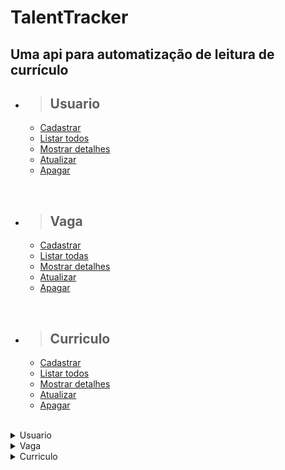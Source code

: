 # TalentTracker

## Uma api para automatização de leitura de currículo

- > <h2>Usuario</h2>
  - [Cadastrar](#cadastrar-um-usuario)
  - [Listar todos](#listar-todos-usuarios)
  - [Mostrar detalhes](#mostrar-detalhes-de-um-usuario)
  - [Atualizar](#atualização-usuario)
  - [Apagar](#apagar-usuario)

<br/>

- > <h2>Vaga</h2>
  - [Cadastrar](#cadastrar-uma-vaga)
  - [Listar todas](#listar-todas-vagas)
  - [Mostrar detalhes](#mostrar-detalhes-de-uma-vaga)
  - [Atualizar](#atualização-vaga)
  - [Apagar](#apagar-vaga)

<br/>

- > <h2>Curriculo</h2>
  - [Cadastrar](#cadastrar-um-curriculo)
  - [Listar todos](#listar-todos-curriculos)
  - [Mostrar detalhes](#mostrar-detalhes-de-um-curriculo)
  - [Atualizar](#atualização-curriculo)
  - [Apagar](#apagar-curriculo)

<br/>

<details>
<summary>Usuario</summary>

<br>

<details>
<summary> <b style="color:green">POST</b> /api/talentTracker/usuario</summary>

<br/>

# Cadastrar um usuario

<br/>

### Requisição:

```json
{
    "nome": "Luiza Sachi",
    "email": "luiza@gmail.com",
    "senha": "Ol@mundo123",
    "nivelPermissao": "administrador",
    "ativo": true,
    "data_criacao": "08/04/2023 - 09:04:35",
    "data_atualizacao": ;
}
```

<br/>

### Responses:

`status code: 200`

#### Body: <b>Application/json</b>

```json
{
  "id": 1,
  "nome": "Luiza Sachi",
  "email": "luiza@gmail.com",
  "senha": "Ol@mundo123",
  "nivelPermissao": "administrador",
  "ativo": true,
  "data_criacao": "08/04/2023 - 09:04:35",
  "data_atualizacao": ;
}
```

<br/>
<hr>

`status code: 400`

#### Body: <b>Application/json</b>

```json
{
  "retorno": "Mensagem de erro conforme regras de negócios"
}
```

<br/>
</details>

<details>
<summary> <b style="color:cyan">GET</b> /api/talentTracker/usuario</summary>

<br/>

# Listar todos usuarios

<br/>

### Responses:

`status code: 200`

#### Body: <b>Application/json</b>

```json
[
  {
    "id": 1,
    "nome": "Luiza Sachi",
    "email": "luiza@gmail.com",
    "senha": "Ol@mundo123",
    "nivelPermissao": "administrador",
    "ativo": true,
    "data_criacao": "02/03/2023 - 09:04:35",
    "data_atualizacao": ;
  },
  {
    "id": 2,
    "nome": "Nicolas Almeida",
    "email": "nicolas@gmail.com",
    "senha": "nialmeida*10",
    "nivelPermissao": "administrador",
    "ativo": true,
    "data_criacao": "10/04/2023 - 15:25:20",
    "data_atualizacao": ;
  }
]


```

<br/>
<hr>

`status code: 204`

#### Body: <b>Application/json</b>

```json
{
  "retorno": "Não há usuarios para retornar"
}
```

<br/>
<hr>

`status code: 400`

#### Body: <b>Application/json</b>

```json
{
  "retorno": "Mensagem de erro conforme regras de negócios"
}
```

</details>

<details>
<summary> <b style="color:cyan">GET</b> /api/talentTracker/usuario/{id}</summary>

# Mostrar detalhes de um usuario

<br/>

### Responses:

`status code: 200`

#### Body: <b>Application/json</b>

```json
{
  "id": 1,
  "nome": "Luiza Sachi",
  "email": "luiza@gmail.com",
  "senha": "Ol@mundo123",
  "nivelPermissao": "administrador",
  "ativo": true,
  "data_criacao": "02/03/2023 - 09:04:35",
  "data_atualizacao": ;
}
```

<br/>
<hr>

`status code: 204`

#### Body: <b>Application/json</b>

```json
{
  "retorno": "Usuario não cadastrado"
}
```

<br/>
<hr>

`status code: 400`


```json
{
  "retorno": "Mensagem de erro conforme regras de negócios"
}
```

</details>

<details>
<summary> <b style="color:orange">UPDATE</b> /api/talentTracker/usuario/{id}</summary>

<br/>

# Atualização usuario

### Requisição:


```json
{
  "id": 1,
  "nome": "Luiza Sachi",
  "email": "luiza.sachi@gmail.com",
  "senha": "Ol@mundo123",
  "nivelPermissao": "administrador",
  "ativo": true,
  "data_criacao": "02/03/2023 - 09:04:35",
  "data_atualizacao": "05/04/2023 - 14:45:10";
},
```
<br/>

<br/>

### Responses:

`status code: 200`

#### Tipo do body: <b>Application/json</b>

```json
{
  "id": 1,
  "nome": "Luiza Sachi",
  "email": "luiza.sachi@gmail.com",
  "senha": "Ol@mundo123",
  "nivelPermissao": "administrador",
  "ativo": true,
  "data_criacao": "02/03/2023 - 09:04:35",
  "data_atualizacao": "05/04/2023 - 14:45:10";
}
```
<br/>
<hr>

`status code: 400`

#### Body: <b>Application/json</b>


```json
{
  "retorno": "{Mensagem de erro...}"
}
```

</details>

<details>
<summary> <b style="color:red">DELETE</b> /api/talentTracker/usuario/{id}</summary>

<br/>

# Apagar usuario

<br/>

### Responses:

`status code: 200`

#### Body: <b>Application/json</b>

```json
{
  "retorno": "Usuario apagado com sucesso"
}
```

<br/>
<hr>

`status code: 400`

#### Body: <b>Application/json</b>

```json
{
  "retorno": "Mensagem de erro conforme regras de negócios"
}
```

</details>

<br/><br/>

# Tabela banco de dados

|      campo       |   tipo    | obrigatório | descrição                                                                                                  |
| :--------------: | :-------: | :---------: | ---------------------------------------------------------------------------------------------------------- |
|        id        |    int    |     sim     | Id da conta com auto-incremento                                                                            |
|       nome       | varchar() |     sim     | Nome do usuario                                                                                            |
|      email       | varchar() |     sim     | Email do usuario                                                                                           |
|      senha       |  varchar  |     sim     | Senha do usuario. Senha deve conter de 8 a 15 caracteres, no min. 1 letra maiuscula e 1 caractere especial |
|  nivelPermissao  | varchar() |     sim     | Nivel de permissão para utilizar a plataforma                                                              |
|      ativo       |  boolean  |     sim     | Flag para informar se o usuario esta ativo na plataforma                                                   |
|   data_criacao   |   Date    |     sim     | Data da criação do usuario                                                                                 |
| data_atualizacao |   Date    |     nao     | Data da atualização do usuario                                                                             |

</details>

<details>
<summary>Vaga</summary>

<br>

<details>
<summary> <b style="color:green">POST</b> /api/talentTracker/vaga</summary>

<br/>

# Cadastrar uma vaga

<br/>

### Requisição:

```json
{
  "nome": "Desenvolvedor Java",
  "cargo": "Analista Pleno",
  "descricao": "Conhecimentos Sólidos em Java e microserviços",
  "habilidades": [
    {
      "id": 1,
      "habilidade": "Java",
      "descricao": "Saber programar em Java"
    }
    {
      "id":2,
      "habilidade": "ActiveMQ",
      "descricao": "Saber manipular objetos com mensageria"
    }
  ],
  "salario": 8000.00,
  "data_abertura": "08/04/2023 - 13:00:00",
  "data_encerramento": "08/07/2023 - 17:00:00",
  "usuario": [
    {
      "id": 1,
      "nome": "Luiza Sachi",
      "email": "luiza@gmail.com",
      "senha": "Ol@mundo123",
      "nivelPermissao": "administrador",
      "ativo": true,
      "data_criacao": "02/03/2023 - 09:04:35",
      "data_atualizacao": ;
    }
  ],
}
```

<br/>

### Responses:

`status code: 200`

#### Body: <b>Application/json</b>

```json
{
  "nome": "Desenvolvedor Java",
  "cargo": "Analista Pleno",
  "descricao": "Conhecimentos Sólidos em Java e microserviços",
  "habilidades": [
    {
      "id": 1,
      "habilidade": "Java",
      "descricao": "Saber programar em Java"
    }
    {
      "id":2,
      "habilidade": "ActiveMQ"
      "descricao": "Saber manipular objetos com mensageria"
    }
  ],
  "salario": 8000.00,
  "data_abertura": "08/04/2023 - 13:00:00",
  "data_encerramento": "08/07/2023 - 17:00:00",
  "usuario": [
    {
      "id": 1,
      "nome": "Luiza Sachi",
      "email": "luiza@gmail.com",
      "senha": "Ol@mundo123",
      "nivelPermissao": "administrador",
      "ativo": true,
      "data_criacao": "02/03/2023 - 09:04:35",
      "data_atualizacao": ;
    }
  ],
}
```

<br/>
<hr>

`status code: 400`

#### Body: <b>Application/json</b>

```json
{
  "retorno": "Mensagem de erro conforme regras de negócio"
}
```

<br/>
</details>

<details>
<summary> <b style="color:cyan">GET</b> /api/talentTracker/vaga</summary>

<br/>

# Listar todas as vagas

<br/>

### Responses:

`status code: 200`

#### Body: <b>Application/json</b>

```json
[
  {
    "id:": 1,
    "nome": "Desenvolvedor Java",
    "cargo": "Analista Pleno",
    "descricao": "Conhecimentos Sólidos em Java e microserviços",
    "habilidades": [
      {
        "id": 1,
        "habilidade": "Java",
        "descricao": "Saber programar em Java"
      }
      {
        "id":2,
        "habilidade": "ActiveMQ"
        "descricao": "Saber manipular objetos com mensageria"
      }
    ],
    "salario": 8000.00,
    "data_abertura": "08/04/2023 - 13:00:00",
    "data_encerramento": "08/07/2023 - 17:00:00",
    "usuario": [
      {
        "id": 1,
        "nome": "Luiza Sachi",
        "email": "luiza@gmail.com",
        "senha": "Ol@mundo123",
        "nivelPermissao": "administrador",
        "ativo": true,
        "data_criacao": "02/03/2023 - 09:04:35",
        "data_atualizacao": ;
      }
    ],
  }
  {
    "id": 2,
    "nome": "Analista de Dados",
    "cargo": "Analista de Dados Junior",
    "descricao": "Tomada de ações mais rápida e eficaz com serviços personalizados em analytics",
    "habilidades": [
      {
        "id": 1,
        "habilidade": "Python",
        "descricao": "Saber programar em Python"
      }
      {
        "id":2,
        "habilidade": "SQL"
        "descricao": "Saber manipular objetos com SQL"
      }
    ],
    "salario": 4000.00,
    "data_abertura": "15/04/2023 - 11:00:00",
    "data_encerramento": "15/07/2023 - 17:00:00";
    {
      "id": 2,
      "nome": "Nicolas Almeida",
      "email": "nicolas@gmail.com",
      "senha": "nialmeida*10",
      "nivelPermissao": "administrador",
      "ativo": true,
      "data_criacao": "10/04/2023 - 15:25:20",
      "data_atualizacao": ;
    }
  }
]

```

<br/>
<hr>

`status code: 204`

#### Body: <b>Application/json</b>

```json
{
  "retorno": "Não há vagas para retornar"
}
```

<br/>
<hr>

`status code: 400`

#### Body: <b>Application/json</b>

```json
{
  "retorno": "Mensagem de erro conforme regras de negócios"
}
```

</details>

<details>
<summary> <b style="color:cyan">GET</b> /api/talentTracker/usuario/{id}</summary>
<br/>

# mostrar detalhes de uma vaga

<br/>

### Responses:

`status code: 200`

#### Tipo do body: <b>Application/json</b>

```json
{
    "id:": 1,
    "nome": "Desenvolvedor Java",
    "cargo": "Analista Pleno",
    "descricao": "Conhecimentos Sólidos em Java e microserviços",
    "habilidades": [
      {
        "id": 1,
        "habilidade": "Java",
        "descricao": "Saber programar em Java"
      }
      {
        "id":2,
        "habilidade": "ActiveMQ"
        "descricao": "Saber manipular objetos com mensageria"
      }
    ],
    "salario": 8000.00,
    "data_abertura": "08/04/2023 - 13:00:00",
    "data_encerramento": "08/07/2023 - 17:00:00",
    "usuario": [
      {
        "id": 1,
        "nome": "Luiza Sachi",
        "email": "luiza@gmail.com",
        "senha": "Ol@mundo123",
        "nivelPermissao": "administrador",
        "ativo": true,
        "data_criacao": "02/03/2023 - 09:04:35",
        "data_atualizacao": ;
      }
    ],
  }
```

<br/>
<hr>

`status code: 204`

#### Body: <b>Application/json</b>

```json
{
  "retorno": "Vaga não cadastrada"
}
```

<br/>
<hr>

`status code: 400`


```json
{
  "retorno": "Mensagem de erro conforme regras de negócios"
}
```

</details>

<details>
<summary> <b style="color:orange">UPDATE</b> /api/talentTracker/vaga/{id}</summary>

<br/>

# Atualização vaga

### Requisição:


```json
{
    "id:": 1,
    "nome": "Desenvolvedor Java",
    "cargo": "Analista Pleno",
    "descricao": "Conhecimentos Sólidos em Java e microserviços",
    "habilidades": [
      {
        "id": 1,
        "habilidade": "Java",
        "descricao": "Saber programar em Java"
      }
      {
        "id": 2,
        "habilidade": "ActiveMQ"
        "descricao": "Saber manipular objetos com mensageria"
      }
      {
        "id": 3,
        "habilidade": "SQL"
        "descricao": "Saber manipular objetos com SQL"
      }
    ],
    "salario": 8000.00,
    "data_abertura": "08/04/2023 - 13:00:00",
    "data_encerramento": "08/07/2023 - 17:00:00",
    "usuario": [
      {
        "id": 1,
        "nome": "Luiza Sachi",
        "email": "luiza@gmail.com",
        "senha": "Ol@mundo123",
        "nivelPermissao": "administrador",
        "ativo": true,
        "data_criacao": "02/03/2023 - 09:04:35",
        "data_atualizacao": ;
      }
    ],
  }
```
<br/>

<br/>

### Responses:

`status code: 200`

#### Body: <b>Application/json</b>

```json
{
    "id:": 1,
    "nome": "Desenvolvedor Java",
    "cargo": "Analista Pleno",
    "descricao": "Conhecimentos Sólidos em Java e microserviços",
    "habilidades": [
      {
        "id": 1,
        "habilidade": "Java",
        "descricao": "Saber programar em Java"
      }
      {
        "id": 2,
        "habilidade": "ActiveMQ"
        "descricao": "Saber manipular objetos com mensageria"
      }
      {
        "id": 3,
        "habilidade": "SQL"
        "descricao": "Saber manipular objetos com SQL"
      }
    ],
    "salario": 8000.00,
    "data_abertura": "08/04/2023 - 13:00:00",
    "data_encerramento": "08/07/2023 - 17:00:00",
    "usuario": [
      {
        "id": 1,
        "nome": "Luiza Sachi",
        "email": "luiza@gmail.com",
        "senha": "Ol@mundo123",
        "nivelPermissao": "administrador",
        "ativo": true,
        "data_criacao": "02/03/2023 - 09:04:35",
        "data_atualizacao": ;
      }
    ],
  }
```
<br/>
<hr>

`status code: 400`

#### Body: <b>Application/json</b>


```json
{
  "retorno": "Vaga não cadastrada"
}
```

</details>

<details>
<summary> <b style="color:red">DELETE</b> /api/talentTracker/vaga/{id}</summary>

<br/>

# Apagar vaga

<br/>

### Responses:

`status code: 200`

#### Body: <b>Application/json</b>

```json
{
  "retorno": "Vaga apagada com sucesso"
}
```

<br/>
<hr>

`status code: 400`

#### Body: <b>Application/json</b>

```json
{
  "retorno": "Mensagem de erro conforme regras de negócios"
}
```

</details>

<br/><br/>

# Tabela banco de dados

|      campo       |   tipo    | obrigatório | descrição |
| :--------------: | :-------: | :---------: | ----------- |
|        id        |    int    |     sim     | Id da vaga com auto-incremento |
|       nome       | varchar() |     sim     | Nome da vaga |
|      cargo       | varchar() |     sim     | Nomde do cargo |
|      descricao       |  varchar  |     sim     | descrição do cargo |
|  requisitos  | varchar() |     sim     | Lista de requisitos obrigatórios para a vaga |
|      salario       |  double  |     sim     | Valor do salário |
|   data_abertura   |   Date    |     sim     | Data da abertura da vaga |
| data_encerramento |   Date    |     sim     | Data do encerramento da vaga |

</details>

<details>
<summary>Curriculo</summary>

<br>

<details>
<summary> <b style="color:green">POST</b> /api/talentTracker/curriculo</summary>

<br/>

# Cadastrar um curriculo

<br/>

### Requisição:

```json
{
  "arquivo": "Igor.pdf",
  "data_envio": "08/04/2023 - 09:04:35",
  "nome_candidato": "Igor Oliveira",
  "email_candidato": "igor@gmail.com",
  "vaga":
    {
      "nome": "Desenvolvedor Java"
    }
  "feedback":
    {
      "id": 1,
      "descricao": "Parabéns! Você foi aprovado",
      "resultado": true,
      "data_analise": "08/04/2023 - 09:10:35",
      "envio": false,
      "data_programada": "15/04/2023 - 18:00:00",
      "data_envio_feedback": ""
    }
}
```

<br/>

### Responses:

`status code: 200`

#### Body: <b>Application/json</b>
```json
{
  "id": 1,
  "arquivo": "Igor.pdf",
  "data_envio": "08/04/2023 - 09:04:35",
  "nome_candidato": "Igor Oliveira",
  "email_candidato": "igor@gmail.com",
  "vaga":
    {
      "nome": "Desenvolvedor Java"
    }
  "feedback":
    {
      "id": 1,
      "descricao": "Parabéns! Você foi aprovado",
      "resultado": true,
      "data_analise": "08/04/2023 - 09:10:35",
      "envio": false,
      "data_programada": "15/04/2023 - 18:00:00",
      "data_envio_feedback": ""
    }
}
```

<br/>
<hr>

`status code: 400`

#### Body: <b>Application/json</b>

```json
{
  "retorno": "Mensagem de erro conforme regras de negócios"
}
```

<br/>
</details>

<details>
<summary> <b style="color:cyan">GET</b> /api/talentTracker/usuario</summary>

<br/>

# Listar todos os curriculos

<br/>

### Responses:

`status code: 200`

#### Body: <b>Application/json</b>

```json
[
  {
  "id": 1,
  "arquivo": "Igor.pdf",
  "data_envio": "08/04/2023 - 09:04:35",
  "nome_candidato": "Igor Oliveira",
  "email_candidato": "igor@gmail.com",
  "vaga":
    {
      "nome": "Desenvolvedor Java"
    }
  "feedback":
    {
      "id": 1,
      "descricao": "Parabéns! Você foi aprovado",
      "resultado": true,
      "data_analise": "08/04/2023 - 09:10:35",
      "envio": false,
      "data_programada": "15/04/2023 - 18:00:00",
      "data_envio_feedback": ""
    }
  }
  {
   "id": 2,
  "arquivo": "noah.pdf",
  "data_envio": "20/05/2023 - 14:00:45",
  "nome_candidato": "Noah Abreu",
  "email_candidato": "noah@gmail.com",
  "vaga":
    {
      "nome": "Analista de Dados"
    }
  "feedback":
    {
      "id": 1,
      "descricao": "Parabéns! Você foi aprovado",
      "resultado": true,
      "data_analise": "08/04/2023 - 09:10:35",
      "envio": false,
      "data_programada": "15/04/2023 - 18:00:00",
      "data_envio_feedback": ""
    }
  }
]


```

<br/>
<hr>

`status code: 204`

#### Body: <b>Application/json</b>

```json
{
  "retorno": "Não há usuarios para retornar"
}
```

<br/>
<hr>

`status code: 400`

#### Body: <b>Application/json</b>

```json
{
  "retorno": "Mensagem de erro conforme regras de negócios"
}
```

</details>

<details>
<summary> <b style="color:cyan">GET</b> /api/talentTracker/usuario/{id}</summary>

# Mostrar detalhes de um usuario

<br/>

### Responses:

`status code: 200`

#### Body: <b>Application/json</b>

```json
{
  "id": 1,
  "nome": "Luiza Sachi",
  "email": "luiza@gmail.com",
  "senha": "Ol@mundo123",
  "nivelPermissao": "administrador",
  "ativo": true,
  "data_criacao": "02/03/2023 - 09:04:35",
  "data_atualizacao": ;
}
```

<br/>
<hr>

`status code: 204`

#### Body: <b>Application/json</b>

```json
{
  "retorno": "Usuario não cadastrado"
}
```

<br/>
<hr>

`status code: 400`


```json
{
  "retorno": "Mensagem de erro conforme regras de negócios"
}
```

</details>

<details>
<summary> <b style="color:orange">UPDATE</b> /api/talentTracker/usuario/{id}</summary>

<br/>

# Atualização usuario

### Requisição:


```json
{
  "id": 1,
  "nome": "Luiza Sachi",
  "email": "luiza.sachi@gmail.com",
  "senha": "Ol@mundo123",
  "nivelPermissao": "administrador",
  "ativo": true,
  "data_criacao": "02/03/2023 - 09:04:35",
  "data_atualizacao": "05/04/2023 - 14:45:10";
},
```
<br/>

<br/>

### Responses:

`status code: 200`

#### Tipo do body: <b>Application/json</b>

```json
{
  "id": 1,
  "nome": "Luiza Sachi",
  "email": "luiza.sachi@gmail.com",
  "senha": "Ol@mundo123",
  "nivelPermissao": "administrador",
  "ativo": true,
  "data_criacao": "02/03/2023 - 09:04:35",
  "data_atualizacao": "05/04/2023 - 14:45:10";
}
```
<br/>
<hr>

`status code: 400`

#### Body: <b>Application/json</b>


```json
{
  "retorno": "{Mensagem de erro...}"
}
```

</details>

<details>
<summary> <b style="color:red">DELETE</b> /api/talentTracker/usuario/{id}</summary>

<br/>

# Apagar usuario

<br/>

### Responses:

`status code: 200`

#### Body: <b>Application/json</b>

```json
{
  "retorno": "Usuario apagado com sucesso"
}
```

<br/>
<hr>

`status code: 400`

#### Body: <b>Application/json</b>

```json
{
  "retorno": "Mensagem de erro conforme regras de negócios"
}
```

</details>

<br/><br/>

# Tabela banco de dados

|      campo       |   tipo    | obrigatório | descrição                                                                                                  |
| :--------------: | :-------: | :---------: | ---------------------------------------------------------------------------------------------------------- |
|        id        |    int    |     sim     | Id da conta com auto-incremento                                                                            |
|       nome       | varchar() |     sim     | Nome do usuario                                                                                            |
|      email       | varchar() |     sim     | Email do usuario                                                                                           |
|      senha       |  varchar  |     sim     | Senha do usuario. Senha deve conter de 8 a 15 caracteres, no min. 1 letra maiuscula e 1 caractere especial |
|  nivelPermissao  | varchar() |     sim     | Nivel de permissão para utilizar a plataforma                                                              |
|      ativo       |  boolean  |     sim     | Flag para informar se o usuario esta ativo na plataforma                                                   |
|   data_criacao   |   Date    |     sim     | Data da criação do usuario                                                                                 |
| data_atualizacao |   Date    |     nao     | Data da atualização do usuario                                                                             |

</details>